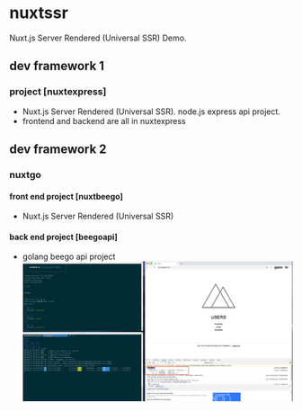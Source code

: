 # nuxtssr 
Nuxt.js Server Rendered (Universal SSR) Demo. 

## dev framework 1 
### project [nuxtexpress]
- Nuxt.js Server Rendered (Universal SSR).  node.js express api project.
- frontend and backend are all in nuxtexpress

## dev framework 2 
### nuxtgo
#### front end project [nuxtbeego]
- Nuxt.js Server Rendered (Universal SSR)
#### back end project [beegoapi]
- golang beego api project
![nuxt beego](https://github.com/royrliu/nuxtssr/blob/master/nuxtbeego.png)
